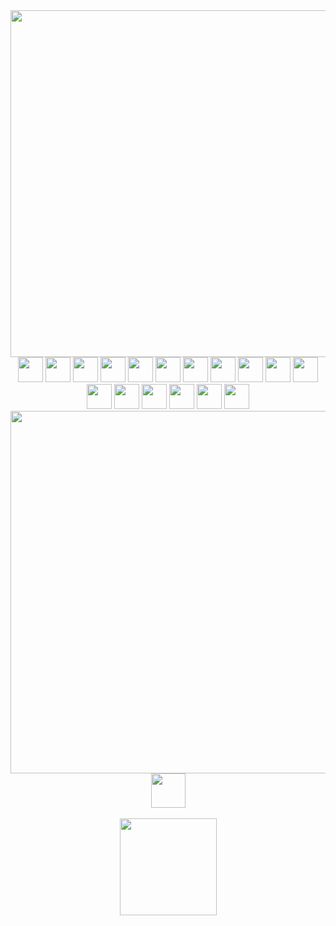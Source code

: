 <div align="center">
  <img src="https://i.imgur.com/emdUAoJ.png" width="555px">
  <br>
  
  <img height="40px" src="https://cdn.jsdelivr.net/gh/devicons/devicon/icons/html5/html5-plain.svg">
  <img height="40px" src="https://cdn.jsdelivr.net/gh/devicons/devicon/icons/css3/css3-plain.svg">
  <img height="40px" src="https://cdn.jsdelivr.net/gh/devicons/devicon/icons/sass/sass-original.svg">
  <img height="40px" src="https://cdn.jsdelivr.net/gh/devicons/devicon@latest/icons/bootstrap/bootstrap-original.svg">
  <img height="40px" src="https://cdn.jsdelivr.net/gh/devicons/devicon/icons/javascript/javascript-plain.svg">
  <img height="40px" src="https://cdn.jsdelivr.net/gh/devicons/devicon/icons/typescript/typescript-plain.svg">
  <img height="40px" src="https://cdn.jsdelivr.net/gh/devicons/devicon/icons/git/git-original.svg">
  <img height="40px" src="https://cdn.jsdelivr.net/gh/devicons/devicon/icons/nodejs/nodejs-original.svg">
  <img height="40px" src="https://cdn.jsdelivr.net/gh/devicons/devicon/icons/angularjs/angularjs-plain.svg">
  <img height="40px" src="https://cdn.jsdelivr.net/gh/devicons/devicon/icons/react/react-original.svg">
  <img height="40px" src="https://cdn.jsdelivr.net/gh/devicons/devicon/icons/java/java-original.svg">
  <img height="40px" src="https://cdn.jsdelivr.net/gh/devicons/devicon/icons/spring/spring-original.svg">
  <img height="40px" src="https://cdn.jsdelivr.net/gh/devicons/devicon/icons/mysql/mysql-original.svg">
  <img height="40px" src="https://cdn.jsdelivr.net/gh/devicons/devicon/icons/postgresql/postgresql-plain.svg">
  <img height="40px" src="https://cdn.jsdelivr.net/gh/devicons/devicon/icons/firebase/firebase-plain.svg">
  <img height="40px" src="https://cdn.jsdelivr.net/gh/devicons/devicon/icons/googlecloud/googlecloud-original.svg">
  <img height="40px" src="https://cdn.jsdelivr.net/gh/devicons/devicon@latest/icons/amazonwebservices/amazonwebservices-plain-wordmark.svg">
  <br>
  
  <img src="https://i.imgur.com/luElxXs.png" width="580px">
  <br>

  <img src="https://i.imgur.com/ayp0hmq.gif" height="55px">
</div>

<div align="center">
  <br>
  <a href="https://github.com/roberta-cl">
  <img height="155px" src="https://github-readme-stats-sigma-five.vercel.app/api?username=roberta-cl&show_icons=true&include_all_commits=true&count_private=true&bg_color=393F47&title_color=FFB0BF&text_color=ffffff&icon_color=CF6CA5&border_color=393F47&border_radius=11px&custom_title=♡"/>
  </a>
</div>
